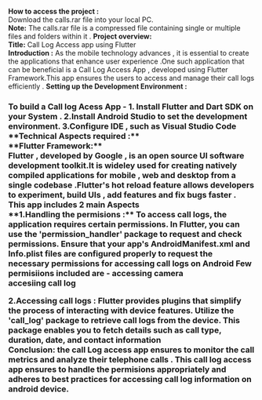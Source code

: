 **How to access the project :**<br>
  Download the calls.rar file into your local PC.<br>
**Note:** The calls.rar file is a compressed file containing single or multiple files and folders within it .
**Project overview:**<br>
**Title:** Call Log Access app using Flutter<br>
**Introduction :**
As the mobile technology advances , it is essential to create the applications that enhance user experience .One such application that can be beneficial is a Call Log Access App , developed using Flutter Framework.This app ensures the users to access and manage their call logs efficiently .
**Setting up the Development Environment :** <br>
<h3>To build a Call log Acess App -
 1. Install Flutter  and Dart SDK on your System .
 2.Install Android Studio to set the development environment.
 3.Configure IDE , such as Visual Studio Code
**Technical Aspects required  :** <br>
**Flutter Framework:** <br>
Flutter , developed by Google , is an open source UI software development toolkit.It is wideley used for creating natively compiled applications for mobile , web and desktop from a single codebase .Flutter's hot reload feature allows developers to experiment, build UIs , add features and fix bugs faster .<br> 
This app  includes 2 main Aspects<br>  
**1.Handling the permisions :** To access call logs, the application requires certain permissions. In Flutter, you can use the 'permission_handler' package to request and check permissions. Ensure that your app's AndroidManifest.xml and Info.plist files are configured properly to request the necessary permissions for accessing call logs on Android 
Few permisiions included are - accessing camera <br>
                               accesiing call log <br>

**2.Accessing call logs :** Flutter provides plugins that simplify the process of interacting with device features. Utilize the 'call_log' package to retrieve call logs from the device. This package enables you to fetch details such as call type, duration, date, and contact information<br> 
**Conclusion:** the call Log access app ensures to monitor the call metrics and analyze their telephone calls .
This call log access app ensures to handle the permisions appropriately and adheres to best practices for accessing call log information on android device.
